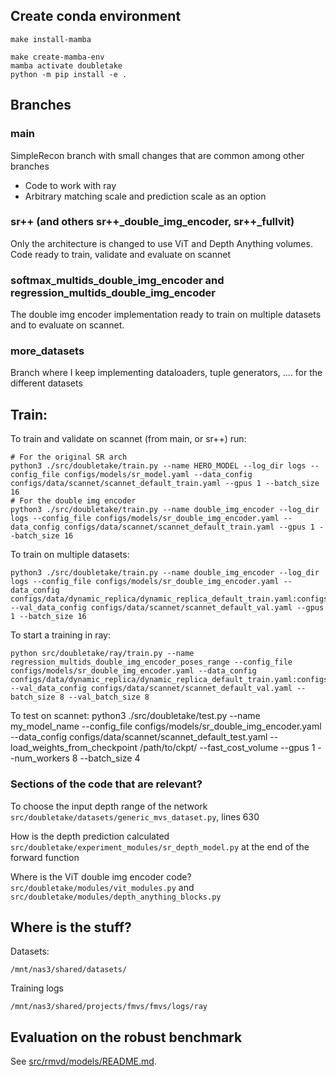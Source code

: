 ## Create conda environment

```
make install-mamba

make create-mamba-env
mamba activate doubletake
python -m pip install -e .
```

## Branches

### main
SimpleRecon branch with small changes that are common among other branches
 - Code to work with ray
 - Arbitrary matching scale and prediction scale as an option

### sr++ (and others sr++_double_img_encoder, sr++_fullvit)
Only the architecture is changed to use ViT and Depth Anything volumes. Code ready to train, validate and evaluate on scannet

### softmax_multids_double_img_encoder and regression_multids_double_img_encoder
The double img encoder implementation ready to train on multiple datasets and to evaluate on scannet.

### more_datasets
Branch where I keep implementing dataloaders, tuple generators, .... for the different datasets

## Train:

To train and validate on scannet (from main, or sr++) run:
```
# For the original SR arch
python3 ./src/doubletake/train.py --name HERO_MODEL --log_dir logs --config_file configs/models/sr_model.yaml --data_config configs/data/scannet/scannet_default_train.yaml --gpus 1 --batch_size 16
# For the double img encoder
python3 ./src/doubletake/train.py --name double_img_encoder --log_dir logs --config_file configs/models/sr_double_img_encoder.yaml --data_config configs/data/scannet/scannet_default_train.yaml --gpus 1 --batch_size 16
```

To train on multiple datasets:

```
python3 ./src/doubletake/train.py --name double_img_encoder --log_dir logs --config_file configs/models/sr_double_img_encoder.yaml --data_config configs/data/dynamic_replica/dynamic_replica_default_train.yaml:configs/data/matrix_city/matrix_city_default_train.yaml:configs/data/hypersim/hypersim_default_train.yaml:configs/data/blendedmvg/blendedmvg_default_val.yaml:configs/data/tartanair/tartanair_default_train.yaml:configs/data/vkitti/vkitti_default_train.yaml --val_data_config configs/data/scannet/scannet_default_val.yaml --gpus 1 --batch_size 16
```

To start a training in ray:

```
python src/doubletake/ray/train.py --name regression_multids_double_img_encoder_poses_range --config_file configs/models/sr_double_img_encoder.yaml --data_config configs/data/dynamic_replica/dynamic_replica_default_train.yaml:configs/data/matrix_city/matrix_city_default_train.yaml:configs/data/hypersim/hypersim_default_train.yaml:configs/data/blendedmvg/blendedmvg_default_val.yaml:configs/data/tartanair/tartanair_default_train.yaml:configs/data/vkitti/vkitti_default_train.yaml --val_data_config configs/data/scannet/scannet_default_val.yaml --batch_size 8 --val_batch_size 8
```

To test on scannet:
python3 ./src/doubletake/test.py --name my_model_name --config_file configs/models/sr_double_img_encoder.yaml --data_config configs/data/scannet/scannet_default_test.yaml --load_weights_from_checkpoint  /path/to/ckpt/ --fast_cost_volume --gpus 1 --num_workers 8 --batch_size 4

### Sections of the code that are relevant?

To choose the input depth range of the network `src/doubletake/datasets/generic_mvs_dataset.py`, lines 630

How is the depth prediction calculated `src/doubletake/experiment_modules/sr_depth_model.py` at the end of the forward function

Where is the ViT double img encoder code? `src/doubletake/modules/vit_modules.py` and `src/doubletake/modules/depth_anything_blocks.py`



## Where is the stuff?

Datasets:
```
/mnt/nas3/shared/datasets/
```

Training logs
```
/mnt/nas3/shared/projects/fmvs/fmvs/logs/ray
```


## Evaluation on the robust benchmark

See [src/rmvd/models/README.md](src/rmvd/models/README.md).